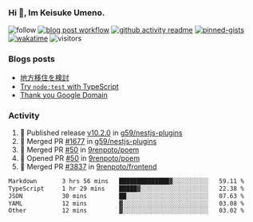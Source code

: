 ### Hi 👋, Im Keisuke Umeno.

<!--
**9renpoto/9renpoto** is a ✨ _special_ ✨ repository because its `README.md` (this file) appears on your GitHub profile.

Here are some ideas to get you started:

- 🔭 I’m currently working on ...
- 🌱 I’m currently learning ...
- 👯 I’m looking to collaborate on ...
- 🤔 I’m looking for help with ...
- 💬 Ask me about ...
- 📫 How to reach me: ...
- 😄 Pronouns: ...
- ⚡ Fun fact: ...
-->

![follow](https://img.shields.io/github/followers/9renpoto?label=Follow&style=social)
[![blog post workflow](https://github.com/9renpoto/9renpoto/actions/workflows/blog.yml/badge.svg)](https://github.com/9renpoto/9renpoto/actions/workflows/blog.yml)
[![github activity readme](https://github.com/9renpoto/9renpoto/actions/workflows/activity.yml/badge.svg)](https://github.com/9renpoto/9renpoto/actions/workflows/activity.yml)
[![pinned-gists](https://github.com/9renpoto/9renpoto/actions/workflows/pin-gist.yml/badge.svg)](https://github.com/9renpoto/9renpoto/actions/workflows/pin-gist.yml)
[![wakatime](https://github.com/9renpoto/9renpoto/actions/workflows/waka-readme-status.yml/badge.svg)](https://github.com/9renpoto/9renpoto/actions/workflows/waka-readme-status.yml)
![visitors](https://komarev.com/ghpvc/?username=9renpoto&label=Profile%20views&color=0e75b6&style=flat)

### Blogs posts

<!-- BLOG-POST-LIST:START -->
- [地方移住を検討](https://9renpoto.win/entry/2023/09/09/migration-plan)
- [Try `node:test` with TypeScript](https://9renpoto.win/entry/2023/07/23/node-test-runner)
- [Thank you Google Domain](https://9renpoto.win/entry/2023/07/08/new-domain)
<!-- BLOG-POST-LIST:END -->

### Activity

<!--START_SECTION:activity-->
1. 🚀 Published release [v10.2.0](https://github.com/g59/nestjs-plugins/releases/tag/v10.2.0) in [g59/nestjs-plugins](https://github.com/g59/nestjs-plugins)
2. 🎉 Merged PR [#1677](https://github.com/g59/nestjs-plugins/pull/1677) in [g59/nestjs-plugins](https://github.com/g59/nestjs-plugins)
3. 🎉 Merged PR [#50](https://github.com/9renpoto/poem/pull/50) in [9renpoto/poem](https://github.com/9renpoto/poem)
4. 💪 Opened PR [#50](https://github.com/9renpoto/poem/pull/50) in [9renpoto/poem](https://github.com/9renpoto/poem)
5. 🎉 Merged PR [#3837](https://github.com/9renpoto/frontend/pull/3837) in [9renpoto/frontend](https://github.com/9renpoto/frontend)
<!--END_SECTION:activity-->

<!--START_SECTION:waka-->

```txt
Markdown       3 hrs 56 mins   ██████████████▓░░░░░░░░░░   59.11 %
TypeScript     1 hr 29 mins    █████▓░░░░░░░░░░░░░░░░░░░   22.38 %
JSON           30 mins         ██░░░░░░░░░░░░░░░░░░░░░░░   07.63 %
YAML           12 mins         ▓░░░░░░░░░░░░░░░░░░░░░░░░   03.08 %
Other          12 mins         ▓░░░░░░░░░░░░░░░░░░░░░░░░   03.02 %
```

<!--END_SECTION:waka-->
